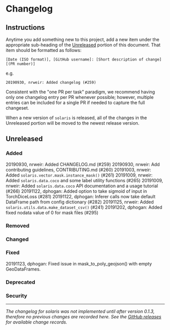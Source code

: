 # Changelog

## Instructions

Anytime you add something new to this project, add a new item under the appropriate sub-heading of the [Unreleased](#unreleased) portion of this document. That item should be formatted as follows:
```
[Date (ISO format)], [GitHub username]: [Short description of change] [(PR number)]
```
e.g.
```
20190930, nrweir: Added changelog (#259)
```
Consistent with the "one PR per task" paradigm, we recommend having only one changelog entry per PR whenever possible; however, multiple entries can be included for a single PR if needed to capture the full changeset.

When a new version of `solaris` is released, all of the changes in the Unreleased portion will be moved to the newest release version.

## Unreleased

### Added
20190930, nrweir: Added CHANGELOG.md (#259)
20190930, nrweir: Add contributing guidelines, CONTRIBUTING.md (#260)
20191003, nrweir: Added `solaris.vector.mask.instance_mask()` (#261)
20191009, nrweir: Added `solaris.data.coco` and some label utility functions (#265)
20191009, nrweir: Added `solaris.data.coco` API documentation and a usage tutorial (#266)
20191122, dphogan: Added option to take sigmoid of input in TorchDiceLoss (#281)
20191122, dphogan: Inferer calls now take default DataFrame path from config dictionary (#282)
20191125, nrweir: Added `solaris.utils.data.make_dataset_csv()` (#241)
20191202, dphogan: Added fixed nodata value of 0 for mask files (#295)

### Removed

### Changed

### Fixed
20191123, dphogan: Fixed issue in mask_to_poly_geojson() with empty GeoDataFrames.

### Deprecated

### Security


---
_The changelog for solaris was not implemented until after version 0.1.3, therefore no previous changes are recorded here. See the [GitHub releases](https://github.com/CosmiQ/solaris/releases) for available change records._
